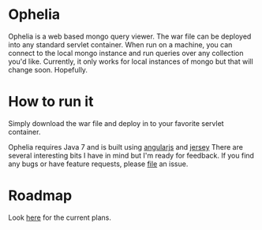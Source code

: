 Ophelia
=======

Ophelia is a web based mongo query viewer.  The war file can be deployed into any standard servlet container.  When run
on a machine, you can connect to the local mongo instance and run queries over any collection you'd like.  Currently,
it only works for local instances of mongo but that will change soon.  Hopefully.

How to run it
======

Simply download the war file and deploy in to your favorite servlet container.

Ophelia requires Java 7 and is built using [angularjs](http://www.angularjs.org) and [jersey](http://jersey.java.net)
There are several interesting bits I have in mind but I'm ready for feedback.  If you find any bugs or have feature
requests, please [file](https://github.com/evanchooly/ophelia/issues) an issue.

Roadmap
======

Look [here](https://github.com/evanchooly/ophelia/issues?labels=enhancement&page=1&state=open) for the current plans.